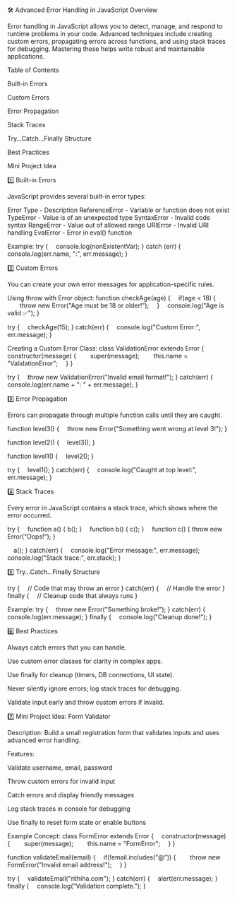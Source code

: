 
🛠 Advanced Error Handling in JavaScript
Overview

Error handling in JavaScript allows you to detect, manage, and respond to runtime problems in your code. Advanced techniques include creating custom errors, propagating errors across functions, and using stack traces for debugging. Mastering these helps write robust and maintainable applications.

Table of Contents

Built-in Errors

Custom Errors

Error Propagation

Stack Traces

Try…Catch…Finally Structure

Best Practices

Mini Project Idea

1️⃣ Built-in Errors

JavaScript provides several built-in error types:

Error Type - Description
ReferenceError - Variable or function does not exist
TypeError - Value is of an unexpected type
SyntaxError - Invalid code syntax
RangeError - Value out of allowed range
URIError - Invalid URI handling
EvalError - Error in eval() function

Example:
try {
 console.log(nonExistentVar);
} catch (err) {
 console.log(err.name, ":", err.message);
}

2️⃣ Custom Errors

You can create your own error messages for application-specific rules.

Using throw with Error object:
function checkAge(age) {
 if(age < 18) {
  throw new Error("Age must be 18 or older!");
 }
 console.log("Age is valid ✅");
}

try {
 checkAge(15);
} catch(err) {
 console.log("Custom Error:", err.message);
}

Creating a Custom Error Class:
class ValidationError extends Error {
 constructor(message) {
  super(message);
  this.name = "ValidationError";
 }
}

try {
 throw new ValidationError("Invalid email format!");
} catch(err) {
 console.log(err.name + ": " + err.message);
}

3️⃣ Error Propagation

Errors can propagate through multiple function calls until they are caught.

function level3() {
 throw new Error("Something went wrong at level 3!");
}

function level2() {
 level3();
}

function level1() {
 level2();
}

try {
 level1();
} catch(err) {
 console.log("Caught at top level:", err.message);
}

4️⃣ Stack Traces

Every error in JavaScript contains a stack trace, which shows where the error occurred.

try {
 function a() { b(); }
 function b() { c(); }
 function c() { throw new Error("Oops!"); }

 a();
} catch(err) {
 console.log("Error message:", err.message);
 console.log("Stack trace:", err.stack);
}

5️⃣ Try…Catch…Finally Structure

try {
 // Code that may throw an error
} catch(err) {
 // Handle the error
} finally {
 // Cleanup code that always runs
}

Example:
try {
 throw new Error("Something broke!");
} catch(err) {
 console.log(err.message);
} finally {
 console.log("Cleanup done!");
}

6️⃣ Best Practices

Always catch errors that you can handle.

Use custom error classes for clarity in complex apps.

Use finally for cleanup (timers, DB connections, UI state).

Never silently ignore errors; log stack traces for debugging.

Validate input early and throw custom errors if invalid.

7️⃣ Mini Project Idea: Form Validator

Description: Build a small registration form that validates inputs and uses advanced error handling.

Features:

Validate username, email, password

Throw custom errors for invalid input

Catch errors and display friendly messages

Log stack traces in console for debugging

Use finally to reset form state or enable buttons

Example Concept:
class FormError extends Error {
 constructor(message) {
  super(message);
  this.name = "FormError";
 }
}

function validateEmail(email) {
 if(!email.includes("@")) {
  throw new FormError("Invalid email address!");
 }
}

try {
 validateEmail("rithiha.com");
} catch(err) {
 alert(err.message);
} finally {
 console.log("Validation complete.");
}
